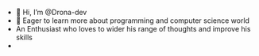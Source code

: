 - 👋 Hi, I’m @Drona-dev
- 👀 Eager to learn more about programming and computer science world
- An Enthusiast who loves to wider his range of thoughts and improve his skills
- 

<!---
Drona-dev/Drona-dev is a ✨ special ✨ repository because its `README.md` (this file) appears on your GitHub profile.
You can click the Preview link to take a look at your changes.
--->

